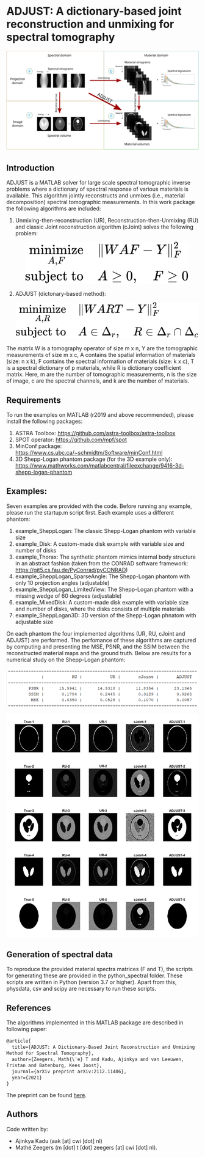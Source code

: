 # ADJUST: A dictionary-based joint reconstruction and unmixing for spectral tomography

   <p align="center">
   <img src="./images/UnmixingSchemev4.svg">
    </p>

## Introduction

ADJUST is a MATLAB solver for large scale spectral 
tomographic inverse problems where a dictionary of spectral response
of various materials is available. This algorithm jointly reconstructs and unmixes (i.e., material decomposition) spectral tomographic measurements. In this work package the following algorithms are included:

1. Unmixing-then-reconstruction (UR), Reconstruction-then-Unmixing (RU) and classic Joint reconstruction algorithm (cJoint) solves the following problem:  
   <p align="center">
   <img src="./images/eq1.svg">
    </p>

2. ADJUST (dictonary-based method):  
   <p align="center">
   <img src="./images/eq2.svg">
   </p>

The matrix W is a tomography operator of size m x n, 
Y are the tomographic measurements of size m x c, 
A contains the spatial information of materials (size: n x k), 
F contains the spectral information of materials (size: k x c),
T is a spectral dictionary of p materials, while R is dictionary coefficient matrix.
Here, m are the number of tomographic measurements, n is the size of image,
c are the spectral channels, and k are the number of materials.


## Requirements

To run the examples on MATLAB (r2019 and above recommended), please install the following packages:

1. ASTRA Toolbox: 
https://github.com/astra-toolbox/astra-toolbox
2. SPOT operator:
https://github.com/mpf/spot
3. MinConf package: 
https://www.cs.ubc.ca/~schmidtm/Software/minConf.html
4. 3D Shepp-Logan phantom package (for the 3D example only): 
https://www.mathworks.com/matlabcentral/fileexchange/9416-3d-shepp-logan-phantom


## Examples:

Seven examples are provided with the code. Before running any example, please run the startup.m script first. Each example uses a different phantom:
1. example_SheppLogan: 
The classic Shepp-Logan phantom with variable size
2. example_Disk: 
A custom-made disk example with variable size and number of disks
3. example_Thorax: 
The synthetic phantom mimics internal body structure in an abstract fashion (taken from the CONRAD software framework: https://git5.cs.fau.de/PyConrad/pyCONRAD)
4. example_SheppLogan_SparseAngle: 
The Shepp-Logan phantom with only 10 projection angles (adjustable)
5. example_SheppLogan_LimitedView: 
The Shepp-Logan phantom with a missing wedge of 60 degrees (adjustable)
6. example_MixedDisk: 
A custom-made disk example with variable size and number of disks, where the disks consists of multiple materials
7. example_SheppLogan3D: 
3D version of the Shepp-Logan phnatom with adjustable size

On each phantom the four implemented algorithms (UR, RU, cJoint and ADJUST) are performed. The perfomance of these algorithms are captured by computing and presenting the MSE, PSNR, and the SSIM between the reconstructed material maps and the ground truth. Below are results for a numerical study on the Shepp-Logan phantom:
   <p align="center">
   <img src="./images/comparison.png">
   </p>
   <p align="center">
   <img src="./images/comparison-maps.png">
   </p>

## Generation of spectral data

To reproduce the provided material spectra matrices (F and T), the scripts for generating these are provided in the python_spectral folder.
These scripts are written in Python (version 3.7 or higher). Apart from this, physdata, csv and scipy are necessary to run these scripts.


## References

The algorithms implemented in this MATLAB package are described in following paper:

```
@article{
  title={ADJUST: A Dictionary-Based Joint Reconstruction and Unmixing Method for Spectral Tomography},
  author={Zeegers, Math{\'e} T and Kadu, Ajinkya and van Leeuwen, Tristan and Batenburg, Kees Joost},
  journal={arXiv preprint arXiv:2112.11406},
  year={2021}
}
```
The preprint can be found [here](https://arxiv.org/pdf/2112.11406.pdf).


## Authors

Code written by:
- Ajinkya Kadu (aak [at] cwi [dot] nl)
- Mathé Zeegers (m [dot] t [dot] zeegers [at] cwi [dot] nl).
